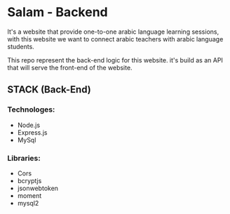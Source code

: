 # Salam - Backend
It's a website that provide one-to-one arabic language learning sessions, with this website we want to connect arabic teachers with arabic language students.
 
This repo represent the back-end logic for this website. it's build as an API that will serve the front-end of the website.

## STACK (Back-End)
### Technologes:
*  Node.js
*  Express.js
*  MySql

### Libraries:
*  Cors
*  bcryptjs
*  jsonwebtoken
*  moment
*  mysql2
